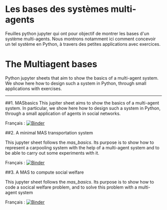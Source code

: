 # Les bases des systèmes multi-agents

Feuilles python jupyter qui ont pour objectif de montrer les bases d'un système multi-agents. 
Nous montrons notamment ici comment concevoir un tel système en Python, à travers des petites applications avec exercices.

# The Multiagent bases

Python jupyter sheets that aim to show the basics of a multi-agent system. 
We show here how to design such a system in Python, through small applications with exercises.

********

##1. MASbasics
This jupiter sheet aims to show the basics of a multi-agent system. 
In particular, we show here how to design such a system in Python, through a small application of agents in social networks.

Français : [![Binder](https://mybinder.org/badge_logo.svg)](https://mybinder.org/v2/gh/cristal-smac/mas_basics/HEAD?filepath=mas_basics_fr.ipynb)

##2. A minimal MAS transportation system

This jupyter sheet follows the *mas_basics*. Its purpose is to show how to represent a carpooling system with the help of a multi-agent system and to be able to carry out some experiments with it.

Français : [![Binder](https://mybinder.org/badge_logo.svg)](https://mybinder.org/v2/gh/cristal-smac/mas_basics/HEAD?filepath=mas_transportation_basics_fr.ipynb)

##3. A  MAS to compute social welfare

This jupyter sheet follows the *mas_basics*. Its purpose is to show how to code a socical welfare problem, and to solve this problem with a multi-agent system

Français : [![Binder](https://mybinder.org/badge_logo.svg)](https://mybinder.org/v2/gh/cristal-smac/mas_basics/HEAD?filepath=mas_socialWelfare_basics_fr.ipynb)
